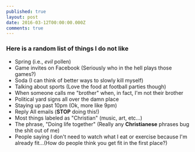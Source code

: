 ```yaml
---
published: true
layout: post
date: 2016-03-12T00:00:00.000Z
comments: true
---
```




### Here is a random list of things I do not like

- Spring (i.e., *evil* pollen)
- Game invites on Facebook (Seriously who in the hell plays those games?)
- Soda (I can think of better ways to slowly kill myself)
- Talking about sports (Love the food at football parties though)
- When someone calls me "brother" when, in fact, I'm not their brother
- Political yard signs all over the damn place
- Staying up past 10pm (Ok, more like 9pm)
- Reply All emails (**STOP** doing this!)
- Most things labeled as "Christian" (music, art, etc...)
- The phrase, "Doing life together" (Really any **Christianese** phrases bug the shit out of me)
- People saying I don't need to watch what I eat or exercise because I'm already fit...(How do people think you get fit in the first place?)
